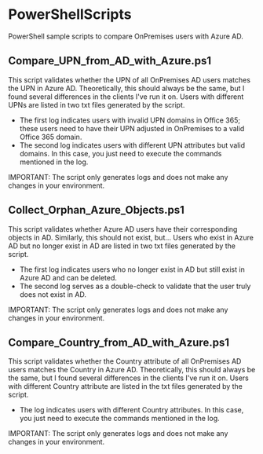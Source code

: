 # PowerShellScripts

PowerShell sample scripts to compare OnPremises users with Azure AD.

## Compare_UPN_from_AD_with_Azure.ps1

This script validates whether the UPN of all OnPremises AD users matches the UPN in Azure AD. Theoretically, this should always be the same, but I found several differences in the clients I've run it on.
Users with different UPNs are listed in two txt files generated by the script.

- The first log indicates users with invalid UPN domains in Office 365; these users need to have their UPN adjusted in OnPremises to a valid Office 365 domain.
- The second log indicates users with different UPN attributes but valid domains. In this case, you just need to execute the commands mentioned in the log.

IMPORTANT: The script only generates logs and does not make any changes in your environment.

## Collect_Orphan_Azure_Objects.ps1

This script validates whether Azure AD users have their corresponding objects in AD. Similarly, this should not exist, but...
Users who exist in Azure AD but no longer exist in AD are listed in two txt files generated by the script.

- The first log indicates users who no longer exist in AD but still exist in Azure AD and can be deleted.
- The second log serves as a double-check to validate that the user truly does not exist in AD.

IMPORTANT: The script only generates logs and does not make any changes in your environment.

## Compare_Country_from_AD_with_Azure.ps1

This script validates whether the Country attribute of all OnPremises AD users matches the Country in Azure AD. Theoretically, this should always be the same, but I found several differences in the clients I've run it on.
Users with different Country attribute are listed in the txt files generated by the script.

- The log indicates users with different Country attributes. In this case, you just need to execute the commands mentioned in the log.

IMPORTANT: The script only generates logs and does not make any changes in your environment.
